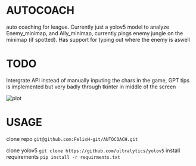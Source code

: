 # AUTOCOACH
auto coaching for league. Currently just a yolov5 model to analyze Enemy_minimap, and Ally_minimap, currently pings enemy jungle on the minimap (if spotted). Has support for typing out where the enemy is aswell

# TODO
Intergrate API instead of manually inputing the chars in the game, GPT tips is implemented but very badly through tkinter in middle of the screen

![plot](https://github.com/SHOOPIDOOP/AUTOCOACH/blob/main/RUNNING.png)
# USAGE
clone repo
```git@github.com:FelixH-git/AUTOCOACH.git```

clone yolov5
```git clone https://github.com/ultralytics/yolov5```
install requirements
```pip install -r requirments.txt```
